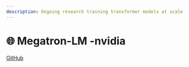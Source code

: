 ```yaml
---
description: Ongoing research training transformer models at scale
---
```


# 🌐 Megatron-LM -nvidia

[GitHub](https://github.com/NVIDIA/Megatron-LM)
